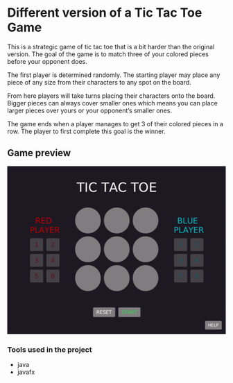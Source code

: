 # Different version of a Tic Tac Toe Game
This is a strategic game of tic tac toe that is a bit harder than the original version. 
The goal of the game is to match three of 
your colored pieces before your opponent does.

The first player is determined randomly. 
The starting player may place any piece of any size
from their characters to any spot on the board.

From here players will take turns placing their 
characters onto the board. Bigger pieces can 
always cover smaller ones which means you can 
place larger pieces over yours or your 
opponent’s smaller ones. 

The game ends when a player 
manages to get 3 of their colored pieces in a row. 
The player to first complete this goal is the winner.

## Game preview
<p align="center"><img src="/sample_game/tic-tac-toe_sample.gif"></p>

### Tools used in the project
- java
- javafx
